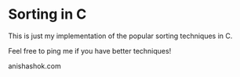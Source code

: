 # Sorting in C

This is just my implementation of the popular sorting techniques in C.

Feel free to ping me if you have better techniques! 

anishashok.com
